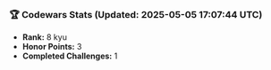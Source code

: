 ### 🏆 Codewars Stats (Updated: 2025-05-05 17:07:44 UTC)

- **Rank:** 8 kyu
- **Honor Points:** 3
- **Completed Challenges:** 1
